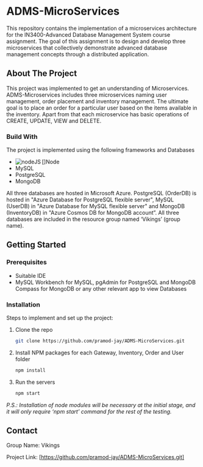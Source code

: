 # ADMS-MicroServices
This repository contains the implementation of a microservices architecture for the IN3400-Advanced Database Management System course assignment. The goal of this assignment is to design and develop three microservices that collectively demonstrate advanced database management concepts through a distributed application.

<!-- ABOUT THE PROJECT -->
## About The Project
This project was implemented to get an understanding of Microservices. ADMS-Microservices includes three microservices naming user management, order placement and inventory management. The ultimate goal is to place an order for a particular user based on the items available in the inventory. Apart from that each microservice has basic operations of CREATE, UPDATE, VIEW and DELETE.

### Build With
The project is implemented using the following frameworks and Databases
* [<img src="https://www.flaticon.com/free-icon/nodejs_919825?term=nodejs&page=1&position=2&origin=search&related_id=919825" align="left" alt="nodeJS"/>]Node
* MySQL
* PostgreSQL
* MongoDB

All three databases are hosted in Microsoft Azure. PostgreSQL (OrderDB) is hosted in "Azure Database for PostgreSQL flexible server", MySQL (UserDB) in "Azure Database for MySQL flexible server" and MongoDB (InventoryDB) in "Azure Cosmos DB for MongoDB account”. All three databases are included in the resource group named ‘Vikings’ (group name).

## Getting Started

### Prerequisites
* Suitable IDE
* MySQL Workbench for MySQL, pgAdmin for PostgreSQL and MongoDB Compass for MongoDB or any other relevant app to view Databases

### Installation
Steps to implement and set up the project:
1. Clone the repo
   ```sh
   git clone https://github.com/pramod-jay/ADMS-MicroServices.git
   ```
2. Install NPM packages for each Gateway, Inventory, Order and User folder
   ```sh
   npm install
   ```
3. Run the servers 
    ```sh
   npm start
   ```
_P.S.: Installation of node modules will be necessary at the initial stage, and it will only require ‘npm start’ command for the rest of the testing._

## Contact
Group Name: Vikings

Project Link: [https://github.com/pramod-jay/ADMS-MicroServices.git]
